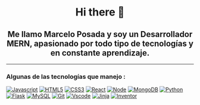 <h1 align="center"> Hi there 👋</h1>

<h2 align="center">Me llamo Marcelo Posada  y soy un Desarrollador MERN, apasionado por todo tipo de tecnologías y en constante aprendizaje.</h2>

---
<!--technologies-->
### Algunas de las tecnologías que manejo :
  [![Javascript](https://img.shields.io/badge/Javascript-000000?style=for-the-badge&logo=javascript&logoColor=white)](https://developer.mozilla.org/es/docs/Web/JavaScript)
  [![HTML5](https://img.shields.io/badge/HTML5-B41717?style=for-the-badge&logo=html5&logoColor=white)](https://html.com/)
  [![CSS3](https://img.shields.io/badge/CSS3-000000?style=for-the-badge&logo=css3&logoColor=white)](https://developer.mozilla.org/en-US/docs/Web/CSS)
  [![React](https://img.shields.io/badge/React-B41717?style=for-the-badge&logo=react&logoColor=white)](https://es.reactjs.org/)
  [![Node](https://img.shields.io/badge/Node.js-000000?style=for-the-badge&logo=Node.js&logoColor=white)](https://nodejs.org/es/)
  [![MongoDB](https://img.shields.io/badge/MongoDB-B41717?style=for-the-badge&logo=MongoDB&logoColor=white)](https://www.mongodb.com/es)
  [![Python](https://img.shields.io/badge/Python-000000?style=for-the-badge&logo=python&logoColor=white)](https://www.python.org/)
  [![Flask](https://img.shields.io/badge/Flask-B41717?style=for-the-badge&logo=flask&logoColor=white)](https://flask.palletsprojects.com/en/2.2.x/)
  [![MySQL](https://img.shields.io/badge/MySQL-000000?style=for-the-badge&logo=MySQL&logoColor=white)](https://www.mysql.com/)
  [![Git](https://img.shields.io/badge/Git-B41717?style=for-the-badge&logo=git&logoColor=white)](https://git-scm.com/)
  [![Vscode](https://img.shields.io/badge/Visual_Studio_Code-000000?style=for-the-badge&logo=visual%20studio%20code&logoColor=white)](https://code.visualstudio.com/)
  [![Jinja](https://img.shields.io/badge/Jinja-B41717?style=for-the-badge&logo=jinja&logoColor=white)](https://jinja.palletsprojects.com/en/3.1.x/)
  [![Inventor](https://img.shields.io/badge/autodesk-000000?style=for-the-badge&logo=autodesk&logoColor=white)](https://latinoamerica.autodesk.com/products/inventor/overview?term=1-YEAR&tab=subscription)
<!--technologies-->
